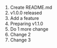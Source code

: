 1. Create README.md
2. v1.0.0 released
3. Add a feature
4. Preparing v1.1.0
5. Do 1 more change
6. Change 2 
6. Change 3 